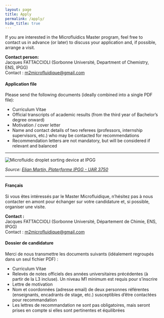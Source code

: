 ```yaml
---
layout: page
title: Apply
permalink: /apply/
hide_title: true
---
```



If you are interested in the Microfluidics Master program, feel free to contact us in advance (or later) to discuss your application and, if possible, arrange a visit.

**Contact person:**  
Jacques FATTACCIOLI (Sorbonne Université, Department of Chemistry, ENS, IPGG)  
Contact : [m2microfluidique@gmail.com](mailto:m2microfluidique@gmail.com) 

#### Application file
Please send the following documents (ideally combined into a single PDF file):

- Curriculum Vitae  
- Official transcripts of academic results (from the third year of Bachelor’s degree onward)  
- Motivation / cover letter  
- Name and contact details of two referees (professors, internship supervisors, etc.) who may be contacted for recommendations  
- Recommendation letters are not mandatory, but will be considered if relevant and balanced  

---

![Microfluidic droplet sorting device at IPGG](/assets/images/microfluidic.gif)

*Source: [Elian Martin, Platerforme IPGG - UAR 3750](https://www.plateformeipgg.fr/)*

---

#### Français

Si vous êtes intéressés par le Master Microfluidique, n’hésitez pas à nous contacter en amont pour échanger sur votre candidature et, si possible, organiser une visite.

**Contact :**  
Jacques FATTACCIOLI (Sorbonne Université, Département de Chimie, ENS, IPGG)  
Contact : [m2microfluidique@gmail.com](mailto:m2microfluidique@gmail.com)

#### Dossier de candidature
Merci de nous transmettre les documents suivants (idéalement regroupés dans un seul fichier PDF) :

- Curriculum Vitae  
- Relevés de notes officiels des années universitaires précédentes (à partir de la L3 incluse). Un niveau M1 minimum est requis pour s’inscrire  
- Lettre de motivation  
- Nom et coordonnées (adresse email) de deux personnes référentes (enseignants, encadrants de stage, etc.) susceptibles d’être contactées pour recommandation  
- Les lettres de recommandation ne sont pas obligatoires, mais seront prises en compte si elles sont pertinentes et équilibrées  